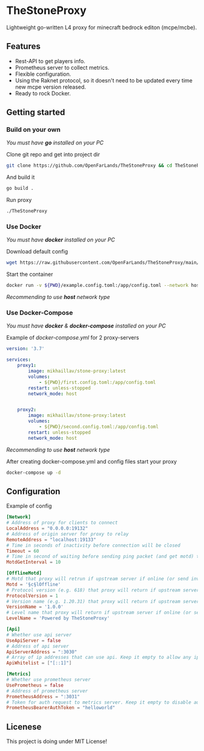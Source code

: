 # TheStoneProxy
Lightweight go-written L4 proxy for minecraft bedrock editon (mcpe/mcbe).

## Features

- Rest-API to get players info.
- Prometheus server to collect metrics.
- Flexible configuration.
- Using the Raknet protocol, so it doesn't need to be updated every time new mcpe version released.
- Ready to rock Docker.

## Getting started

### Build on your own

*You must have **go** installed on your PC*

Clone git repo and get into project dir
```bash
git clone https://github.com/OpenFarLands/TheStoneProxy && cd TheStoneProxy
```

And build it
```bash
go build .
```

Run proxy
```bash
./TheStoneProxy
```

### Use Docker

*You must have **docker** installed on your PC*

Download default config 
```bash
wget https://raw.githubusercontent.com/OpenFarLands/TheStoneProxy/main/example.config.toml

```

Start the container
```bash
docker run -v ${PWD}/example.config.toml:/app/config.toml --network host --restart unless-stopped mikhaillav/stone-proxy:latest

```

*Recommending to use **host** network type*

### Use Docker-Compose

*You must have **docker** & **docker-compose** installed on your PC*

Example of *docker-compose.yml* for 2 proxy-servers
```yaml
version: '3.7'

services:
    proxy1:
        image: mikhaillav/stone-proxy:latest
        volumes:
            - ${PWD}/first.config.toml:/app/config.toml
        restart: unless-stopped
        network_mode: host


    proxy2:
        image: mikhaillav/stone-proxy:latest
        volumes:
            - ${PWD}/second.config.toml:/app/config.toml
        restart: unless-stopped
        network_mode: host

```

*Recommending to use **host** network type*


After creating docker-compose.yml and config files start your proxy
```bash
docker-compose up -d
```

## Configuration

Example of config

```toml
[Network]
# Address of proxy for clients to connect
LocalAddress = "0.0.0.0:19132"
# Address of origin server for proxy to relay
RemoteAddress = "localhost:19133"
# Time in seconds of inactivity before connection will be closed
Timeout = 60
# Time in second of waiting before sending ping packet (and get motd) to origin server
MotdGetInterval = 10

[OfflineMotd]
# Motd that proxy will retrun if upstream server if online (or send invalid pong packet)
Motd = '§c§lOffline'
# Protocol version (e.g. 618) that proxy will return if upstream server if online (or send invalid pong packet)
ProtocolVersion = 1
# Version name (e.g. 1.20.31) that proxy will return if upstream server if online (or send invalid pong packet)
VersionName = '1.0.0'
# Level name that proxy will return if upstream server if online (or send invalid pong packet)
LevelName = 'Powered by TheStoneProxy'

[Api]
# Whether use api server
UseApiServer = false
# Address of api server
ApiServerAddress = ":3030"
# Array of ip addresses that can use api. Keep it empty to allow any ip address
ApiWhitelist = ["[::1]"]

[Metrics]
# Whether use prometheus server
UsePrometheus = false
# Address of prometheus server
PrometheusAddress = ":3031"
# Token for auth request to metrics server. Keep it empty to disable auth
PrometheusBearerAuthToken = "helloworld"
```

## Licenese

This project is doing under MIT License!
